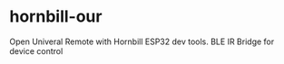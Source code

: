 # hornbill-our
Open Univeral Remote with Hornbill ESP32 dev tools. BLE IR Bridge for device control
